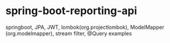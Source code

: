 # spring-boot-reporting-api
springboot, JPA, JWT, lombok(org.projectlombok), ModelMapper (org.modelmapper), stream filter, @Query examples
